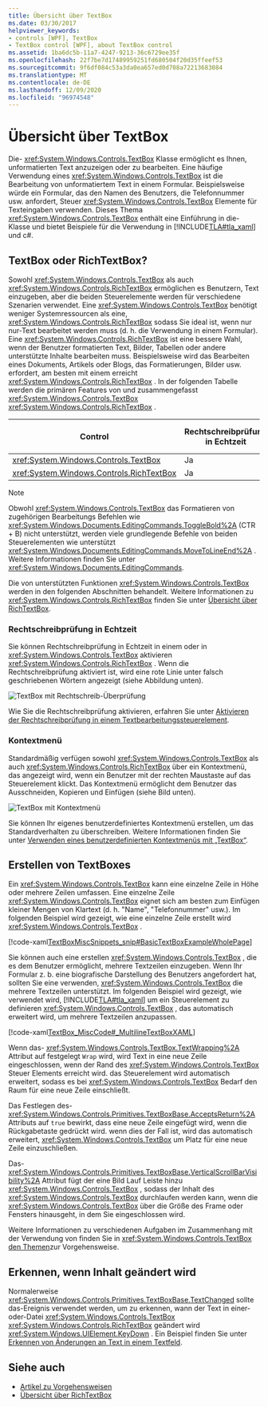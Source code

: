 ```yaml
---
title: Übersicht über TextBox
ms.date: 03/30/2017
helpviewer_keywords:
- controls [WPF], TextBox
- TextBox control [WPF], about TextBox control
ms.assetid: 1ba6dc5b-11a7-4247-9213-36c6729ee35f
ms.openlocfilehash: 22f7be7d17489959251fd680504f20d35ffeef53
ms.sourcegitcommit: 9f6df084c53a3da0ea657ed0d708a72213683084
ms.translationtype: MT
ms.contentlocale: de-DE
ms.lasthandoff: 12/09/2020
ms.locfileid: "96974548"
---
```

# <a name="textbox-overview"></a>Übersicht über TextBox
Die- <xref:System.Windows.Controls.TextBox> Klasse ermöglicht es Ihnen, unformatierten Text anzuzeigen oder zu bearbeiten. Eine häufige Verwendung eines <xref:System.Windows.Controls.TextBox> ist die Bearbeitung von unformatiertem Text in einem Formular. Beispielsweise würde ein Formular, das den Namen des Benutzers, die Telefonnummer usw. anfordert, Steuer <xref:System.Windows.Controls.TextBox> Elemente für Texteingaben verwenden. Dieses Thema <xref:System.Windows.Controls.TextBox> enthält eine Einführung in die-Klasse und bietet Beispiele für die Verwendung in [!INCLUDE[TLA#tla_xaml](../../../includes/tlasharptla-xaml-md.md)] und c#.  

<a name="textbox_or_richtextbox"></a>
## <a name="textbox-or-richtextbox"></a>TextBox oder RichTextBox?  
 Sowohl <xref:System.Windows.Controls.TextBox> als auch <xref:System.Windows.Controls.RichTextBox> ermöglichen es Benutzern, Text einzugeben, aber die beiden Steuerelemente werden für verschiedene Szenarien verwendet. Eine <xref:System.Windows.Controls.TextBox> benötigt weniger Systemressourcen als eine, <xref:System.Windows.Controls.RichTextBox> sodass Sie ideal ist, wenn nur nur-Text bearbeitet werden muss (d. h. die Verwendung in einem Formular). Eine <xref:System.Windows.Controls.RichTextBox> ist eine bessere Wahl, wenn der Benutzer formatierten Text, Bilder, Tabellen oder andere unterstützte Inhalte bearbeiten muss. Beispielsweise wird das Bearbeiten eines Dokuments, Artikels oder Blogs, das Formatierungen, Bilder usw. erfordert, am besten mit einem erreicht <xref:System.Windows.Controls.RichTextBox> . In der folgenden Tabelle werden die primären Features von und zusammengefasst <xref:System.Windows.Controls.TextBox> <xref:System.Windows.Controls.RichTextBox> .  
  
|Control|Rechtschreibprüfung in Echtzeit|Kontextmenü|Formatieren von Befehlen wie <xref:System.Windows.Documents.EditingCommands.ToggleBold%2A> (CTR + B)|<xref:System.Windows.Documents.FlowDocument> Inhalt wie Bilder, Absätze, Tabellen usw.|  
|-------------|------------------------------|------------------|------------------------------------------------------------------------------------------------------------------------------------------------------------------------------------------------------|--------------------------------------------------------------------------------------------------------------------------------------------------------------------------------------------------|  
|<xref:System.Windows.Controls.TextBox>|Ja|Ja|Nein|Nein.|  
|<xref:System.Windows.Controls.RichTextBox>|Ja|Ja|Ja (Siehe [Übersicht über RichTextBox](richtextbox-overview.md))|Ja (Siehe [Übersicht über RichTextBox](richtextbox-overview.md))|  
  
> [!NOTE]
> Obwohl <xref:System.Windows.Controls.TextBox> das Formatieren von zugehörigen Bearbeitungs Befehlen wie <xref:System.Windows.Documents.EditingCommands.ToggleBold%2A> (CTR + B) nicht unterstützt, werden viele grundlegende Befehle von beiden Steuerelementen wie unterstützt <xref:System.Windows.Documents.EditingCommands.MoveToLineEnd%2A> . Weitere Informationen finden Sie unter <xref:System.Windows.Documents.EditingCommands>.  
  
 Die von unterstützten Funktionen <xref:System.Windows.Controls.TextBox> werden in den folgenden Abschnitten behandelt. Weitere Informationen zu <xref:System.Windows.Controls.RichTextBox> finden Sie unter [Übersicht über RichTextBox](richtextbox-overview.md).  
  
### <a name="real-time-spellchecking"></a>Rechtschreibprüfung in Echtzeit  
 Sie können Rechtschreibprüfung in Echtzeit in einem oder in <xref:System.Windows.Controls.TextBox> aktivieren <xref:System.Windows.Controls.RichTextBox> . Wenn die Rechtschreibprüfung aktiviert ist, wird eine rote Linie unter falsch geschriebenen Wörtern angezeigt (siehe Abbildung unten).  
  
 ![TextBox mit Rechtschreib&#45;Überprüfung](./media/editing-textbox-with-spellchecking.png "Editing_TextBox_with_Spellchecking")  
  
 Wie Sie die Rechtschreibprüfung aktivieren, erfahren Sie unter [Aktivieren der Rechtschreibprüfung in einem Textbearbeitungssteuerelement](how-to-enable-spell-checking-in-a-text-editing-control.md).  
  
### <a name="context-menu"></a>Kontextmenü  
 Standardmäßig verfügen sowohl <xref:System.Windows.Controls.TextBox> als auch <xref:System.Windows.Controls.RichTextBox> über ein Kontextmenü, das angezeigt wird, wenn ein Benutzer mit der rechten Maustaste auf das Steuerelement klickt. Das Kontextmenü ermöglicht dem Benutzer das Ausschneiden, Kopieren und Einfügen (siehe Bild unten).  
  
 ![TextBox mit Kontextmenü](./media/editing-textbox-with-context-menu.png "Editing_TextBox_with_Context_Menu")  
  
 Sie können Ihr eigenes benutzerdefiniertes Kontextmenü erstellen, um das Standardverhalten zu überschreiben. Weitere Informationen finden Sie unter [Verwenden eines benutzerdefinierten Kontextmenüs mit „TextBox“](how-to-use-a-custom-context-menu-with-a-textbox.md).  
  
<a name="creating_textboxes"></a>
## <a name="creating-textboxes"></a>Erstellen von TextBoxes  
 Ein <xref:System.Windows.Controls.TextBox> kann eine einzelne Zeile in Höhe oder mehrere Zeilen umfassen. Eine einzelne Zeile <xref:System.Windows.Controls.TextBox> eignet sich am besten zum Einfügen kleiner Mengen von Klartext (d. h. "Name", "Telefonnummer" usw.). Im folgenden Beispiel wird gezeigt, wie eine einzelne Zeile erstellt wird <xref:System.Windows.Controls.TextBox> .  
  
 [!code-xaml[TextBoxMiscSnippets_snip#BasicTextBoxExampleWholePage](~/samples/snippets/csharp/VS_Snippets_Wpf/TextBoxMiscSnippets_snip/csharp/basictextboxexample.xaml#basictextboxexamplewholepage)]  
  
 Sie können auch eine erstellen <xref:System.Windows.Controls.TextBox> , die es dem Benutzer ermöglicht, mehrere Textzeilen einzugeben. Wenn Ihr Formular z. b. eine biografische Darstellung des Benutzers angefordert hat, sollten Sie eine verwenden, <xref:System.Windows.Controls.TextBox> die mehrere Textzeilen unterstützt. Im folgenden Beispiel wird gezeigt, wie verwendet wird, [!INCLUDE[TLA#tla_xaml](../../../includes/tlasharptla-xaml-md.md)] um ein Steuerelement zu definieren <xref:System.Windows.Controls.TextBox> , das automatisch erweitert wird, um mehrere Textzeilen anzupassen.  
  
 [!code-xaml[TextBox_MiscCode#_MultilineTextBoxXAML](~/samples/snippets/csharp/VS_Snippets_Wpf/TextBox_MiscCode/CSharp/Window1.xaml#_multilinetextboxxaml)]  
  
 Wenn das- <xref:System.Windows.Controls.TextBox.TextWrapping%2A> Attribut auf festgelegt `Wrap` wird, wird Text in eine neue Zeile eingeschlossen, wenn der Rand des <xref:System.Windows.Controls.TextBox> Steuer Elements erreicht wird. das Steuerelement wird automatisch erweitert, sodass es bei <xref:System.Windows.Controls.TextBox> Bedarf den Raum für eine neue Zeile einschließt.  
  
 Das Festlegen des- <xref:System.Windows.Controls.Primitives.TextBoxBase.AcceptsReturn%2A> Attributs auf `true` bewirkt, dass eine neue Zeile eingefügt wird, wenn die Rückgabetaste gedrückt wird. wenn dies der Fall ist, wird das automatisch erweitert, <xref:System.Windows.Controls.TextBox> um Platz für eine neue Zeile einzuschließen.  
  
 Das- <xref:System.Windows.Controls.Primitives.TextBoxBase.VerticalScrollBarVisibility%2A> Attribut fügt der eine Bild Lauf Leiste hinzu <xref:System.Windows.Controls.TextBox> , sodass der Inhalt des <xref:System.Windows.Controls.TextBox> durchlaufen werden kann, wenn die <xref:System.Windows.Controls.TextBox> über die Größe des Frame oder Fensters hinausgeht, in dem Sie eingeschlossen wird.  
  
 Weitere Informationen zu verschiedenen Aufgaben im Zusammenhang mit der Verwendung von finden Sie in <xref:System.Windows.Controls.TextBox> [den Themen](textbox-how-to-topics.md)zur Vorgehensweise.  
  
<a name="editing_commands"></a>
## <a name="detect-when-content-changes"></a>Erkennen, wenn Inhalt geändert wird  
 Normalerweise <xref:System.Windows.Controls.Primitives.TextBoxBase.TextChanged> sollte das-Ereignis verwendet werden, um zu erkennen, wann der Text in einer-oder-Datei <xref:System.Windows.Controls.TextBox> <xref:System.Windows.Controls.RichTextBox> geändert wird <xref:System.Windows.UIElement.KeyDown> . Ein Beispiel finden Sie unter [Erkennen von Änderungen an Text in einem Textfeld](how-to-detect-when-text-in-a-textbox-has-changed.md).  
  
## <a name="see-also"></a>Siehe auch

- [Artikel zu Vorgehensweisen](textbox-how-to-topics.md)
- [Übersicht über RichTextBox](richtextbox-overview.md)
